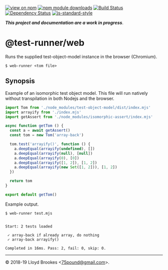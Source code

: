 [![view on npm](https://img.shields.io/npm/v/@test-runner/web.svg)](https://www.npmjs.org/package/@test-runner/web)
[![npm module downloads](https://img.shields.io/npm/dt/@test-runner/web.svg)](https://www.npmjs.org/package/@test-runner/web)
[![Build Status](https://travis-ci.org/test-runner-js/web-runner.svg?branch=master)](https://travis-ci.org/test-runner-js/web-runner)
[![Dependency Status](https://badgen.net/david/dep/test-runner-js/web-runner)](https://david-dm.org/test-runner-js/web-runner)
[![js-standard-style](https://img.shields.io/badge/code%20style-standard-brightgreen.svg)](https://github.com/feross/standard)

***This project and documentation are a work in progress***.

# @test-runner/web

Runs the supplied test-object-model instance in the browser (Chromium).

```
$ web-runner <tom file>
```

## Synopsis

Example of an isomorphic test object model. This file will run natively without transpilation in both Nodejs and the browser.

```js
import Tom from './node_modules/test-object-model/dist/index.mjs'
import arrayify from './index.mjs'
import getAssert from './node_modules/isomorphic-assert/index.mjs'

async function getTom () {
  const a = await getAssert()
  const tom = new Tom('array-back')

  tom.test('arrayify()', function () {
    a.deepEqual(arrayify(undefined), [])
    a.deepEqual(arrayify(null), [null])
    a.deepEqual(arrayify(0), [0])
    a.deepEqual(arrayify([1, 2]), [1, 2])
    a.deepEqual(arrayify(new Set([1, 2])), [1, 2])
  })

  return tom
}

export default getTom()
```

Example output.

```
$ web-runner test.mjs


Start: 2 tests loaded

 ✓ array-back if already array, do nothing
 ✓ array-back arrayify()

Completed in 16ms. Pass: 2, fail: 0, skip: 0.
```

* * *

&copy; 2018-19 Lloyd Brookes \<75pound@gmail.com\>.
